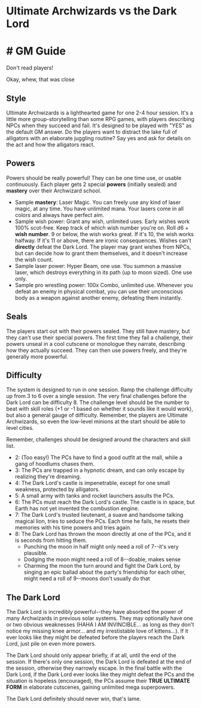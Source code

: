 # Ultimate Archwizards vs the Dark Lord
# # GM Guide
Don't read players!

Okay, whew, that was close

## Style

Ultimate Archwizards is a lighthearted game for one 2-4 hour session. It's a little more group-storytelling than some RPG games, with players describing NPCs when they succeed and fail. It's designed to be played with "YES" as the default GM answer. Do the players want to distract the lake full of alligators with an elaborate juggling routine? Say yes and ask for details on the act and how the alligators react.

## Powers

Powers should be really powerful! They can be one time use, or usable continuously. Each player gets 2 special **powers** (initially sealed) and **mastery** over their Archwizard school.

- Sample **mastery**: Laser Magic. You can freely use any kind of laser magic, at any time. You have unlimited mana. Your lasers come in all colors and always have perfect aim.
- Sample wish power: Grant any wish, unlimited uses. Early wishes work 100% scot-free. Keep track of which wish number you're on. Roll d6 + **wish number**. 9 or below, the wish works great. If it's 10, the wish works halfway. If it's 11 or above, there are ironic consequences. Wishes can't **directly** defeat the Dark Lord. The player may grant wishes from NPCs, but can decide how to grant them themselves, and it doesn't increase the wish count.
- Sample laser power: Hyper Beam, one use. You summon a massive laser, which destroys everything in its path (up to moon sized). One use only.
- Sample pro wrestling power: 100x Combo, unlimited use. Whenever you defeat an enemy in physical combat, you can use their unconscious body as a weapon against another enemy, defeating them instantly.

## Seals

The players start out with their powers sealed. They still have mastery, but they can't use their special powers. The first time they fail a challenge, their powers unseal in a cool cutscene or monologue they narrate, describing how they actually succeed. They can then use powers freely, and they're generally more powerful.

## Difficulty

The system is designed to run in one session. Ramp the challenge difficulty up from 3 to 6 over a single session. The very final challenges before the Dark Lord can be difficulty 8. The challenge level should be the number to beat with skill roles (+1 or -1 based on whether it sounds like it would work), but also a general gauge of difficulty. Remember, the players are Ultimate Archwizards, so even the low-level minions at the start should be able to level cities.

Remember, challenges should be designed around the characters and skill list.

- 2: (Too easy!) The PCs have to find a good outfit at the mall, while a gang of hoodlums chases them.
- 3: The PCs are trapped in a hypnotic dream, and can only escape by realizing they're dreaming.
- 4: The Dark Lord's castle is impenetrable, except for one small weakness, protected by alligators.
- 5: A small army with tanks and rocket launchers assults the PCs.
- 6: The PCs must reach the Dark Lord's castle. The castle is in space, but Earth has not yet invented the combustion engine.
- 7: The Dark Lord's trusted lieutenant, a suave and handsome talking magical lion, tries to seduce the PCs. Each time he fails, he resets their memories with his time powers and tries again.
- 8: The Dark Lord has thrown the moon directly at one of the PCs, and it is seconds from hitting them. 
    - Punching the moon in half might only need a roll of 7--it's very plausible.
    - Dodging the moon might need a roll of 8--doable, makes sense
    - Charming the moon the turn around and fight the Dark Lord, by singing an epic ballad about the party's friendship for each other, might need a roll of 9--moons don't usually do that

## The Dark Lord

The Dark Lord is incredibly powerful--they have absorbed the power of many Archwizards in previous solar systems. They may optionally have one or two obvious weaknesses (HAHA I AM INVINCIBLE... as long as they don't notice my missing knee armor... and my irrestistable love of kittens...). If it ever looks like they might be defeated before the players reach the Dark Lord, just pile on even more powers.

The Dark Lord should only appear briefly, if at all, until the end of the session. If there's only one session, the Dark Lord is defeated at the end of the session, otherwise they narrowly escape. In the final battle with the Dark Lord, if the Dark Lord ever looks like they might defeat the PCs and the situation is hopeless (encouraged), the PCs assume their **TRUE ULTIMATE FORM** in elaborate cutscenes, gaining unlimited mega superpowers.

The Dark Lord definitely should never win, that's lame.
